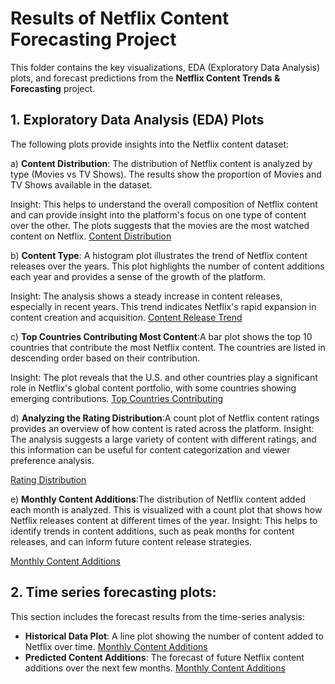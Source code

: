 # Results of Netflix Content Forecasting Project

This folder contains the key visualizations, EDA (Exploratory Data Analysis) plots, and forecast predictions from the **Netflix Content Trends & Forecasting** project.

## 1. **Exploratory Data Analysis (EDA) Plots**

The following plots provide insights into the Netflix content dataset:

a) **Content Distribution**: The distribution of Netflix content is analyzed by type (Movies vs TV Shows). The results show the proportion of Movies and TV Shows available in the dataset. 

Insight: This helps to understand the overall composition of Netflix content and can provide insight into the platform's focus on one type of content over the other. The plots suggests that the movies are the most watched content on Netflix.
[Content Distribution](Distribution_of_Movies_and_Tv_shows.png) 

b) **Content Type**: A histogram plot illustrates the trend of Netflix content releases over the years. This plot highlights the number of content additions each year and provides a sense of the growth of the platform.

Insight: The analysis shows a steady increase in content releases, especially in recent years. This trend indicates Netflix's rapid expansion in content creation and acquisition.
[Content Release Trend](No._of_Netflix_content_release_over_the_years.png)

c) **Top Countries Contributing Most Content**:A bar plot shows the top 10 countries that contribute the most Netflix content. The countries are listed in descending order based on their contribution.

Insight: The plot reveals that the U.S. and other countries play a significant role in Netflix's global content portfolio, with some countries showing emerging contributions.
[Top Countries Contributing](Top_10_countries_with_most_Netflix_contents.png)

d) **Analyzing the Rating Distribution**:A count plot of Netflix content ratings provides an overview of how content is rated across the platform.
Insight: The analysis suggests a large variety of content with different ratings, and this information can be useful for content categorization and viewer preference analysis.

[Rating Distribution](path_to_image.png)

e) **Monthly Content Additions**:The distribution of Netflix content added each month is analyzed. This is visualized with a count plot that shows how Netflix releases content at different times of the year.
Insight: This helps to identify trends in content additions, such as peak months for content releases, and can inform future content release strategies.

[Monthly Content Additions](path_to_image.png)

## 2. **Time series forecasting plots**: 
This section includes the forecast results from the time-series analysis:

- **Historical Data Plot**: A line plot showing the number of content added to Netflix over time.
[Monthly Content Additions](path_to_image.png)
- **Predicted Content Additions**: The forecast of future Netflix content additions over the next few months.
[Monthly Content Additions](path_to_image.png)

